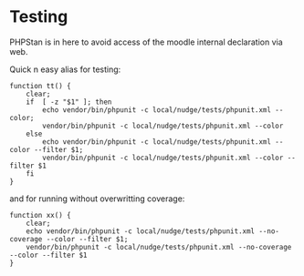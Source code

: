# Testing

PHPStan is in here to avoid access of the moodle internal declaration via web.

Quick n easy alias for testing:
```SHELL
function tt() {
    clear;
    if  [ -z "$1" ]; then
        echo vendor/bin/phpunit -c local/nudge/tests/phpunit.xml --color;
        vendor/bin/phpunit -c local/nudge/tests/phpunit.xml --color
    else
        echo vendor/bin/phpunit -c local/nudge/tests/phpunit.xml --color --filter $1;
        vendor/bin/phpunit -c local/nudge/tests/phpunit.xml --color --filter $1
    fi
}
```

and for running without overwritting coverage:

```SHELL
function xx() {
    clear;
    echo vendor/bin/phpunit -c local/nudge/tests/phpunit.xml --no-coverage --color --filter $1;
    vendor/bin/phpunit -c local/nudge/tests/phpunit.xml --no-coverage --color --filter $1
}
```